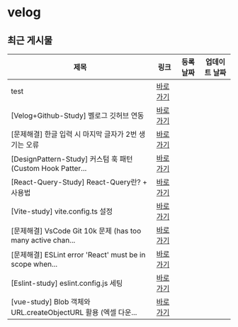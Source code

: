 # velog

## 최근 게시물

| 제목 | 링크 | 등록 날짜 | 업데이트 날짜 |
| --- | --- | --- | --- |
| test | <a href="https://velog.io/@nuyhes/test" target="_blank">바로가기</a> |
| [Velog+Github-Study] 벨로그 깃허브 연동 | <a href="https://velog.io/@nuyhes/VelogGithub-Study-%EB%B2%A8%EB%A1%9C%EA%B7%B8-%EA%B9%83%ED%97%88%EB%B8%8C-%EC%97%B0%EB%8F%99" target="_blank">바로가기</a> |
| [문제해결] 한글 입력 시 마지막 글자가 2번 생기는 오류 | <a href="https://velog.io/@nuyhes/%EB%AC%B8%EC%A0%9C%ED%95%B4%EA%B2%B0-%ED%95%9C%EA%B8%80-%EC%9E%85%EB%A0%A5-%EC%8B%9C-%EB%A7%88%EC%A7%80%EB%A7%89-%EA%B8%80%EC%9E%90%EA%B0%80-2%EB%B2%88-%EC%83%9D%EA%B8%B0%EB%8A%94-%EC%98%A4%EB%A5%98" target="_blank">바로가기</a> |
| [DesignPattern-Study] 커스텀 훅 패턴 (Custom Hook Patter... | <a href="https://velog.io/@nuyhes/React-%EB%94%94%EC%9E%90%EC%9D%B8-%ED%8C%A8%ED%84%B4-%EC%BB%A4%EC%8A%A4%ED%85%80-%ED%9B%85-%ED%8C%A8%ED%84%B4-Custom-Hook-Pattern" target="_blank">바로가기</a> |
| [React-Query-Study] React-Query란? + 사용법 | <a href="https://velog.io/@nuyhes/React-Query-Study-React-Query%EB%9E%80-%EC%82%AC%EC%9A%A9%EB%B2%95" target="_blank">바로가기</a> |
| [Vite-study] vite.config.ts 설정 | <a href="https://velog.io/@nuyhes/Vite-study-vite.config.ts-%EC%84%A4%EC%A0%95" target="_blank">바로가기</a> |
| [문제해결] VsCode Git 10k 문제 (has too many active chan... | <a href="https://velog.io/@nuyhes/%EB%AC%B8%EC%A0%9C%ED%95%B4%EA%B2%B0-VsCode-Git-10k-%EB%AC%B8%EC%A0%9C-has-too-many-active-changes-" target="_blank">바로가기</a> |
| [문제해결] ESLint error  'React' must be in scope when... | <a href="https://velog.io/@nuyhes/%EB%AC%B8%EC%A0%9C%ED%95%B4%EA%B2%B0-ESLint-error-React-must-be-in-scope-when-using-JS" target="_blank">바로가기</a> |
| [Eslint-study] eslint.config.js 세팅 | <a href="https://velog.io/@nuyhes/Eslint-study-eslint.config.js-%EC%84%B8%ED%8C%85" target="_blank">바로가기</a> |
| [vue-study] Blob 객체와 URL.createObjectURL 활용 (엑셀 다운... | <a href="https://velog.io/@nuyhes/%EB%AC%B8%EC%A0%9C%ED%95%B4%EA%B2%B0-XML-%ED%98%95%EC%8B%9D%EC%9D%98-%EC%97%91%EC%85%80-%ED%8C%8C%EC%9D%BC-%EB%8B%A4%EC%9A%B4%EB%A1%9C%EB%93%9C" target="_blank">바로가기</a> |
